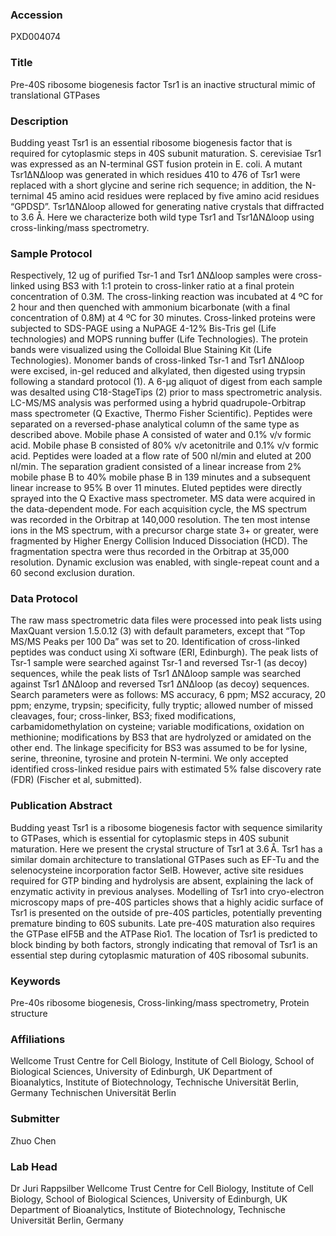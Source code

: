 ### Accession
PXD004074

### Title
Pre-40S ribosome biogenesis factor Tsr1 is an inactive structural mimic of translational GTPases

### Description
Budding yeast Tsr1 is an essential ribosome biogenesis factor that is required for cytoplasmic steps in 40S subunit maturation. S. cerevisiae Tsr1 was expressed as an N-terminal GST fusion protein in E. coli. A mutant Tsr1ΔNΔloop was generated in which residues 410 to 476 of Tsr1 were replaced with a short glycine and serine rich sequence; in addition, the N-ternimal 45 amino acid residues were replaced by five amino acid residues “GPDSD”. Tsr1ΔNΔloop allowed for generating native crystals that diffracted to 3.6 Å. Here we characterize both wild type Tsr1 and Tsr1ΔNΔloop using cross-linking/mass spectrometry.

### Sample Protocol
Respectively, 12 ug of purified Tsr-1 and Tsr1 ΔNΔloop samples were cross-linked using BS3 with 1:1 protein to cross-linker ratio at a final protein concentration of 0.3M. The cross-linking reaction was incubated at 4 ºC for 2 hour and then quenched with ammonium bicarbonate (with a final concentration of 0.8M) at 4 ºC for 30 minutes. Cross-linked proteins were subjected to SDS-PAGE using a NuPAGE 4-12% Bis-Tris gel (Life technologies) and MOPS running buffer (Life Technologies). The protein bands were visualized using the Colloidal Blue Staining Kit (Life Technologies).  Monomer bands of cross-linked Tsr-1 and Tsr1 ΔNΔloop were excised, in-gel reduced and alkylated, then digested using trypsin following a standard protocol (1). A  6-μg aliquot of digest from each sample was desalted using C18-StageTips (2) prior to mass spectrometric analysis. LC-MS/MS analysis was performed using a hybrid quadrupole-Orbitrap mass spectrometer (Q Exactive, Thermo Fisher Scientific). Peptides were separated on a reversed-phase analytical column of the same type as described above. Mobile phase A consisted of water and 0.1% v/v formic acid. Mobile phase B consisted of 80% v/v acetonitrile and 0.1% v/v formic acid. Peptides were loaded at a flow rate of 500 nl/min and eluted at 200 nl/min. The separation gradient consisted of a linear increase from 2% mobile phase B to 40% mobile phase B in 139 minutes and a subsequent linear increase to 95% B over 11 minutes. Eluted peptides were directly sprayed into the Q Exactive mass spectrometer. MS data were acquired in the data-dependent mode. For each acquisition cycle, the MS spectrum was recorded in the Orbitrap at 140,000 resolution. The ten most intense ions in the MS spectrum, with a precursor charge state 3+ or greater, were fragmented by Higher Energy Collision Induced Dissociation (HCD). The fragmentation spectra were thus recorded in the Orbitrap at 35,000 resolution. Dynamic exclusion was enabled, with single-repeat count and a 60 second exclusion duration.

### Data Protocol
The raw mass spectrometric data files were processed into peak lists using MaxQuant version 1.5.0.12 (3) with default parameters, except that “Top MS/MS Peaks per 100 Da” was set to 20. Identification of cross-linked peptides was conduct using Xi software (ERI, Edinburgh).  The peak lists of Tsr-1 sample were searched against Tsr-1 and reversed Tsr-1 (as decoy) sequences, while the peak lists of Tsr1 ΔNΔloop sample was searched against Tsr1 ΔNΔloop and reversed Tsr1 ΔNΔloop (as decoy) sequences. Search parameters were as follows: MS accuracy, 6 ppm; MS2 accuracy, 20 ppm; enzyme, trypsin; specificity, fully tryptic; allowed number of missed cleavages, four; cross-linker, BS3; fixed modifications, carbamidomethylation on cysteine; variable modifications, oxidation on methionine; modifications by BS3 that are hydrolyzed or amidated on the other end. The linkage specificity for BS3 was assumed to be for lysine, serine, threonine, tyrosine and protein N-termini. We only accepted identified cross-linked residue pairs with estimated 5% false discovery rate (FDR) (Fischer et al, submitted).

### Publication Abstract
Budding yeast Tsr1 is a ribosome biogenesis factor with sequence similarity to GTPases, which is essential for cytoplasmic steps in 40S subunit maturation. Here we present the crystal structure of Tsr1 at 3.6&#x2009;&#xc5;. Tsr1 has a similar domain architecture to translational GTPases such as EF-Tu and the selenocysteine incorporation factor SelB. However, active site residues required for GTP binding and hydrolysis are absent, explaining the lack of enzymatic activity in previous analyses. Modelling of Tsr1 into cryo-electron microscopy maps of pre-40S particles shows that a highly acidic surface of Tsr1 is presented on the outside of pre-40S particles, potentially preventing premature binding to 60S subunits. Late pre-40S maturation also requires the GTPase eIF5B and the ATPase Rio1. The location of Tsr1 is predicted to block binding by both factors, strongly indicating that removal of Tsr1 is an essential step during cytoplasmic maturation of 40S ribosomal subunits.

### Keywords
Pre-40s ribosome biogenesis, Cross-linking/mass spectrometry, Protein structure

### Affiliations
Wellcome Trust Centre for Cell Biology, Institute of Cell Biology, School of Biological Sciences, University of Edinburgh, UK Department of Bioanalytics, Institute of Biotechnology, Technische Universität Berlin, Germany
Technischen Universität Berlin

### Submitter
Zhuo Chen

### Lab Head
Dr Juri Rappsilber
Wellcome Trust Centre for Cell Biology, Institute of Cell Biology, School of Biological Sciences, University of Edinburgh, UK Department of Bioanalytics, Institute of Biotechnology, Technische Universität Berlin, Germany


